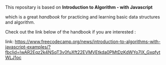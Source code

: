 This repositary is based on **Introduction to Algorithm - with Javascript**

which is a great *handbook* for practicing and learning basic data structures and algorithm.

Check out the link below of the handbook if you are interested :

link: <a>https://www.freecodecamp.org/news/introduction-to-algorithms-with-javascript-examples/?fbclid=IwAR2Eqz2k4NSqT3v0fuXft22EVMVEtkda0PMtDzKdWYo7lX_GxqfytWLJ1oc</a>

